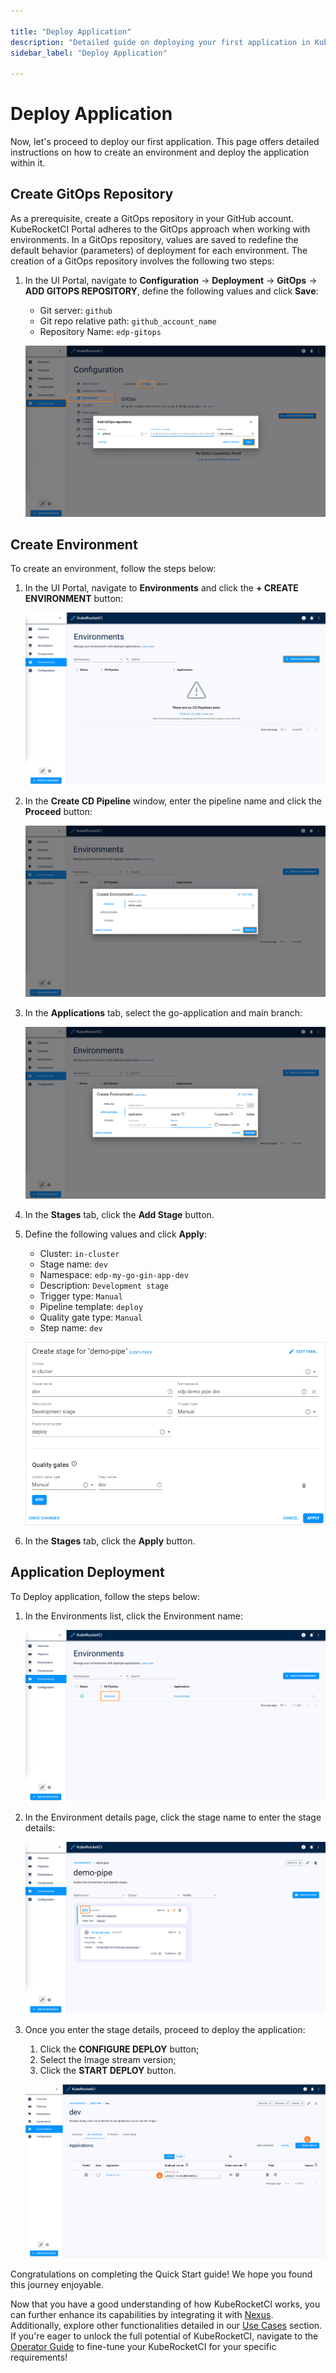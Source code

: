 ```yaml
---

title: "Deploy Application"
description: "Detailed guide on deploying your first application in KubeRocketCI, including creating a GitOps repository, deployment flow, and executing the deployment."
sidebar_label: "Deploy Application"

---
```

<!-- markdownlint-disable MD025 -->

# Deploy Application

<head>
  <link rel="canonical" href="https://docs.kuberocketci.io/docs/quick-start/deploy-application" />
</head>

Now, let's proceed to deploy our first application. This page offers detailed instructions on how to create an environment and deploy the application within it.

## Create GitOps Repository

As a prerequisite, create a GitOps repository in your GitHub account. KubeRocketCI Portal adheres to the GitOps approach when working with environments. In a GitOps repository, values are saved to redefine the default behavior (parameters) of deployment for each environment. The creation of a GitOps repository involves the following two steps:

1. In the UI Portal, navigate to **Configuration** -> **Deployment** -> **GitOps** -> **ADD GITOPS REPOSITORY**, define the following values and click **Save**:

    - Git server: `github`
    - Git repo relative path: `github_account_name`
    - Repository Name: `edp-gitops`

    ![GitOps tab](../assets/quick-start/gitops_section.png "GitOps tab")

## Create Environment

To create an environment, follow the steps below:

1. In the UI Portal, navigate to **Environments** and click the **+ CREATE ENVIRONMENT** button:

    ![Environments section](../assets/quick-start/create_environment.png "Environments section")

2. In the **Create CD Pipeline** window, enter the pipeline name and click the **Proceed** button:

    ![Pipelines tab](../assets/quick-start/pipelines_tab.png "Pipelines tab")

3. In the **Applications** tab, select the go-application and main branch:

    ![Applications tab](../assets/quick-start/applications_tab.png "Applications tab")

4. In the **Stages** tab, click the **Add Stage** button.

5. Define the following values and click **Apply**:

    - Cluster: `in-cluster`
    - Stage name: `dev`
    - Namespace: `edp-my-go-gin-app-dev`
    - Description: `Development stage`
    - Trigger type: `Manual`
    - Pipeline template: `deploy`
    - Quality gate type: `Manual`
    - Step name: `dev`

    ![Create Stage window](../assets/quick-start/stages_tab.png "Create Stage window")

6. In the **Stages** tab, click the **Apply** button.

## Application Deployment

To Deploy application, follow the steps below:

1. In the Environments list, click the Environment name:

    ![Environments list](../assets/quick-start/environment_list.png "Environments list")

2. In the Environment details page, click the stage name to enter the stage details:

    ![Environment details](../assets/quick-start/environment_details.png "Environment details")

3. Once you enter the stage details, proceed to deploy the application:

    1. Click the **CONFIGURE DEPLOY** button;
    2. Select the Image stream version;
    3. Click the **START DEPLOY** button.

    ![Deploying application](../assets/quick-start/deploy_application.png "Deploying application")

Congratulations on completing the Quick Start guide! We hope you found this journey enjoyable.

Now that you have a good understanding of how KubeRocketCI works, you can further enhance its capabilities by integrating it with [Nexus](../operator-guide/artifacts-management/nexus-sonatype.md). Additionally, explore other functionalities detailed in our [Use Cases](../use-cases/index.md) section. If you're eager to unlock the full potential of KubeRocketCI, navigate to the [Operator Guide](../operator-guide/index.md) to fine-tune your KubeRocketCI for your specific requirements!
